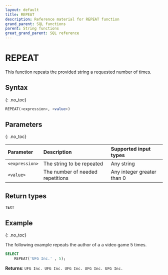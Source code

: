 ```yaml
---
layout: default
title: REPEAT
description: Reference material for REPEAT function
grand_parent: SQL functions
parent: String functions
great_grand_parent: SQL reference
---
```


# REPEAT

This function repeats the provided string a requested number of times.

## Syntax
{: .no_toc}

```sql
REPEAT(<expression>, <value>)
```

## Parameters 
{: .no_toc}

| Parameter            | Description                  | Supported input types | 
| :-------------------- | :---------------------------|:----------------------|
| `<expression>`           | The string to be repeated | Any string               |                                                                     |
| `<value>` | The number of needed repetitions | Any integer greater than 0 |

## Return types 
`TEXT`

## Example
{: .no_toc}

The following example repeats the author of a a video game 5 times. 

```sql
SELECT
	REPEAT('UFG Inc.' , 5);
```

**Returns**: `UFG Inc. UFG Inc. UFG Inc. UFG Inc. UFG Inc.`
